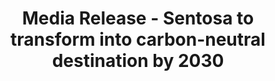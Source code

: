 ---
layout: post
title: "Media Release - Sentosa to transform into carbon-neutral destination by 2030"
file_url: ../files/resources/sentosa-media-release.pdf
---
